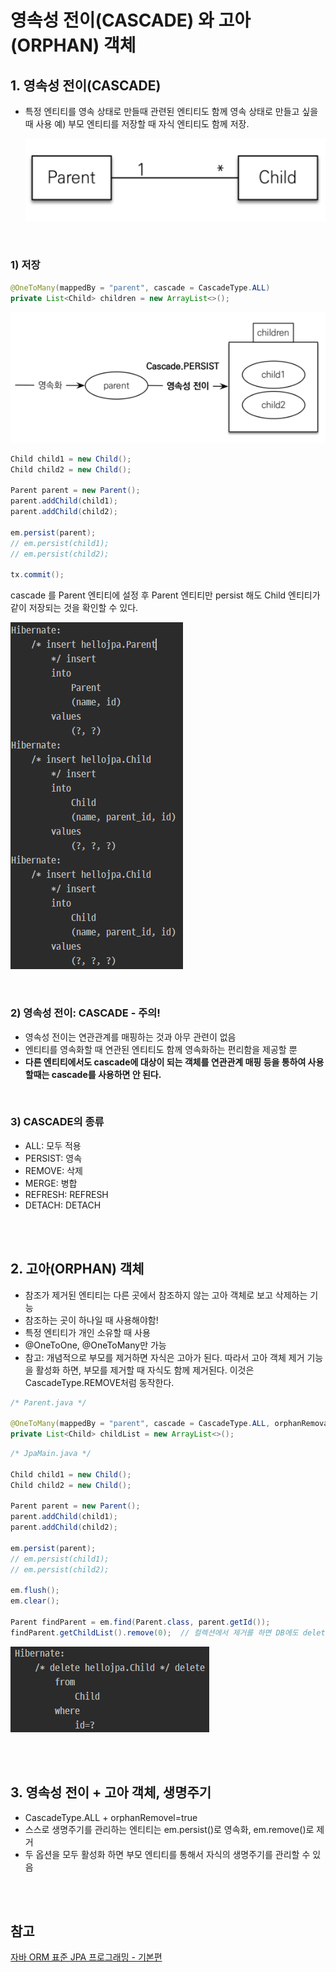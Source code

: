 # 영속성 전이(CASCADE) 와 고아(ORPHAN) 객체

## 1. 영속성 전이(CASCADE)
* 특정 엔티티를 영속 상태로 만들때 관련된 엔티티도 함께 영속 상태로 만들고 싶을 때 사용
  예) 부모 엔티티를 저장할 때 자식 엔티티도 함께 저장.   

    ![](imgs/cascade-and-orphan/2022-01-01-02-01-36.png)

<br>

### 1) 저장

```java
@OneToMany(mappedBy = "parent", cascade = CascadeType.ALL)
private List<Child> children = new ArrayList<>();
```

![](imgs/cascade-and-orphan/2022-01-01-02-03-15.png)


```java
Child child1 = new Child();
Child child2 = new Child();

Parent parent = new Parent();
parent.addChild(child1);
parent.addChild(child2);

em.persist(parent);
// em.persist(child1);
// em.persist(child2);

tx.commit();
```

cascade 를 Parent 엔티티에 설정 후 Parent 엔티티만 persist 해도 Child 엔티티가 같이 저장되는 것을 확인할 수 있다.

![](imgs/cascade-and-orphan/2022-01-01-02-04-30.png)

<br>

### 2) 영속성 전이: CASCADE - 주의!

* 영속성 전이는 연관관계를 매핑하는 것과 아무 관련이 없음
* 엔티티를 영속화할 때 연관된 엔티티도 함께 영속화하는 편리함을 제공할 뿐
* **다른 엔티티에서도 cascade에 대상이 되는 객체를 연관관계 매핑 등을 통하여 사용할때는 cascade를 사용하면 안 된다.**

<br>

### 3) CASCADE의 종류

* ALL: 모두 적용
* PERSIST: 영속
* REMOVE: 삭제
* MERGE: 병합
* REFRESH: REFRESH
* DETACH: DETACH


<br><br>


## 2. 고아(ORPHAN) 객체

* 참조가 제거된 엔티티는 다른 곳에서 참조하지 않는 고아 객체로 보고 삭제하는 기능
* 참조하는 곳이 하나일 때 사용해야함!
* 특정 엔티티가 개인 소유할 때 사용
* @OneToOne, @OneToMany만 가능
* 참고: 개념적으로 부모를 제거하면 자식은 고아가 된다. 따라서 고아 객체 제거 기능을 활성화 하면, 부모를 제거할 때 자식도 함께 제거된다. 이것은 CascadeType.REMOVE처럼 동작한다.

```java
/* Parent.java */

@OneToMany(mappedBy = "parent", cascade = CascadeType.ALL, orphanRemoval = true)
private List<Child> childList = new ArrayList<>();
```

```java
/* JpaMain.java */

Child child1 = new Child();
Child child2 = new Child();

Parent parent = new Parent();
parent.addChild(child1);
parent.addChild(child2);

em.persist(parent);
// em.persist(child1);
// em.persist(child2);

em.flush();
em.clear();

Parent findParent = em.find(Parent.class, parent.getId());
findParent.getChildList().remove(0);  // 컬렉션에서 제거를 하면 DB에도 delete 쿼리가 나간다.
```

![](imgs/cascade-and-orphan/2022-01-01-02-30-22.png)


<br><br>


## 3. 영속성 전이 + 고아 객체, 생명주기

* CascadeType.ALL + orphanRemovel=true
* 스스로 생명주기를 관리하는 엔티티는 em.persist()로 영속화, em.remove()로 제거
* 두 옵션을 모두 활성화 하면 부모 엔티티를 통해서 자식의 생명주기를 관리할 수 있음
<!-- * 도메인 주도 설계(DDD)의 Aggregate Root개념을 구현할 때 유용 -->   
<!-- 추후 학습 후 완전히 이해되면 주석해재할것 -->











<br><br>


## 참고
[자바 ORM 표준 JPA 프로그래밍 - 기본편](https://www.inflearn.com/course/ORM-JPA-Basic)